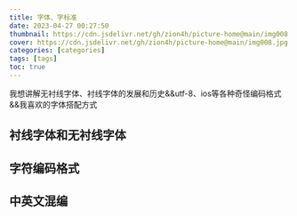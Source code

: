 ```yaml
---
title: 字体、字标准
date: 2023-04-27 00:27:50
thumbnail: https://cdn.jsdelivr.net/gh/zion4h/picture-home@main/img008.jpg
cover: https://cdn.jsdelivr.net/gh/zion4h/picture-home@main/img008.jpg
categories: [categories]
tags: [tags]
toc: true
---
```

我想讲解无衬线字体、衬线字体的发展和历史&&utf-8、ios等各种奇怪编码格式&&我喜欢的字体搭配方式
<!-- more -->

## 衬线字体和无衬线字体

## 字符编码格式

## 中英文混编
